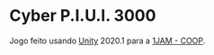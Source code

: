 # Cyber P.I.U.I. 3000
Jogo feito usando [Unity](https://unity.com/) 2020.1 para a [1JAM - COOP](https://itch.io/jam/1jam-coop).
